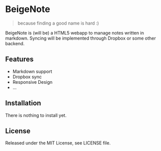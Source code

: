 BeigeNote
=========

> because finding a good name is hard :)

BeigeNote is (will be) a HTML5 webapp to manage notes written in markdown.
Syncing will be implemented through Dropbox or some other backend.


## Features

  * Markdown support
  * Dropbox sync
  * Responsive Design
  * ...


## Installation

There is nothing to install yet.


## License

Released under the MIT License, see LICENSE file.

